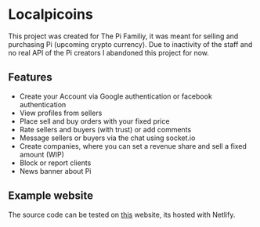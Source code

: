 # Localpicoins

This project was created for The Pi Familiy, it was meant for selling and purchasing Pi (upcoming crypto currency). Due to inactivity of the staff and no real API of the Pi creators I abandoned this project for now.

## Features

* Create your Account via Google authentication or facebook authentication
* View profiles from sellers
* Place sell and buy orders with your fixed price
* Rate sellers and buyers (with trust) or add comments
* Message sellers or buyers via the chat using socket.io
* Create companies, where you can set a revenue share and sell a fixed amount (WIP)
* Block or report clients
* News banner about Pi

## Example website

The source code can be tested on [this](https://localpicoins.tk) website, its hosted with Netlify.
